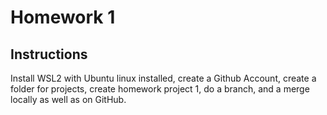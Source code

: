 # Homework 1
## Instructions
Install WSL2 with Ubuntu linux installed, create a Github Account, create a folder for projects, create homework project 1, do a branch, and a merge locally as well as on GitHub.
